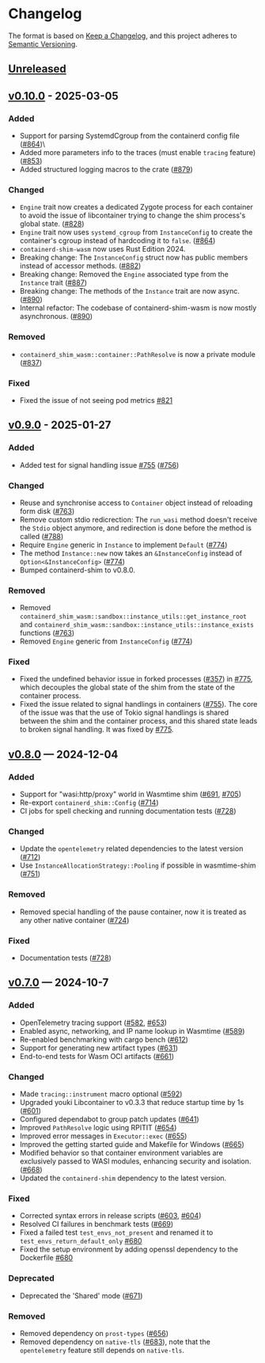 # Changelog

The format is based on [Keep a Changelog](https://keepachangelog.com/en/1.1.0/), and this project adheres to [Semantic Versioning](https://semver.org/spec/v2.0.0.html).

## [Unreleased]

## [v0.10.0] - 2025-03-05

### Added
- Support for parsing SystemdCgroup from the containerd config file ([#864](https://github.com/containerd/runwasi/pull/864))\
- Added more parameters info to the traces (must enable `tracing` feature) ([#853](https://github.com/containerd/runwasi/pull/853))
- Added structured logging macros to the crate ([#879](https://github.com/containerd/runwasi/pull/879))

### Changed
- `Engine` trait now creates a dedicated Zygote process for each container to avoid the issue of libcontainer trying to change the shim process's global state. ([#828](https://github.com/containerd/runwasi/pull/828))
- `Engine` trait now uses `systemd_cgroup` from `InstanceConfig` to create the container's cgroup instead of hardcoding it to `false`. ([#864](https://github.com/containerd/runwasi/pull/864))
- `containerd-shim-wasm` now uses Rust Edition 2024.
- Breaking change: The `InstanceConfig` struct now has public members instead of accessor methods. ([#882](https://github.com/containerd/runwasi/pull/882))
- Breaking change: Removed the `Engine` associated type from the `Instance` trait ([#887](https://github.com/containerd/runwasi/pull/887))
- Breaking change: The methods of the `Instance` trait are now async. ([#890](https://github.com/containerd/runwasi/pull/890))
- Internal refactor: The codebase of containerd-shim-wasm is now mostly asynchronous. ([#890](https://github.com/containerd/runwasi/pull/890))

### Removed
- `containerd_shim_wasm::container::PathResolve` is now a private module ([#837](https://github.com/containerd/runwasi/pull/837))

### Fixed
- Fixed the issue of not seeing pod metrics [#821](https://github.com/containerd/runwasi/issues/821)

## [v0.9.0] - 2025-01-27

### Added
- Added test for signal handling issue [#755](https://github.com/containerd/runwasi/issues/755) ([#756](https://github.com/containerd/runwasi/pull/756))

### Changed
- Reuse and synchronise access to `Container` object instead of reloading form disk ([#763](https://github.com/containerd/runwasi/pull/763))
- Remove custom stdio redicrection: The `run_wasi` method doesn't receive the `Stdio` object anymore, and redirection is done before the method is called ([#788](https://github.com/containerd/runwasi/pull/788))
- Require `Engine` generic in `Instance` to implement `Default` ([#774](https://github.com/containerd/runwasi/pull/774))
- The method `Instance::new` now takes an `&InstanceConfig` instead of `Option<&InstanceConfig>` ([#774](https://github.com/containerd/runwasi/pull/774))
- Bumped containerd-shim to v0.8.0.

### Removed
- Removed `containerd_shim_wasm::sandbox::instance_utils::get_instance_root` and `containerd_shim_wasm::sandbox::instance_utils::instance_exists` functions ([#763](https://github.com/containerd/runwasi/pull/763))
- Removed `Engine` generic from `InstanceConfig` ([#774](https://github.com/containerd/runwasi/pull/774))

### Fixed
- Fixed the undefined behavior issue in forked processes ([#357](https://github.com/containerd/runwasi/issues/357)) in [#775](https://github.com/containerd/runwasi/pull/775), which decouples the global state of the shim from the state of the container process. 
- Fixed the issue related to signal handlings in containers ([#755](https://github.com/containerd/runwasi/issues/755)). The core of the issue was that the use of Tokio signal handlings is shared between the shim and the container process, and this shared state leads to broken signal handling. It was fixed by [#775](https://github.com/containerd/runwasi/pull/775).

## [v0.8.0] — 2024-12-04

### Added
- Support for "wasi:http/proxy" world in Wasmtime shim ([#691](https://github.com/containerd/runwasi/pull/691), [#705](https://github.com/containerd/runwasi/pull/705))
- Re-export `containerd_shim::Config` ([#714](https://github.com/containerd/runwasi/pull/714))
- CI jobs for spell checking and running documentation tests ([#728](https://github.com/containerd/runwasi/pull/728))

### Changed
- Update the `opentelemetry` related dependencies to the latest version ([#712](https://github.com/containerd/runwasi/pull/712))
- Use `InstanceAllocationStrategy::Pooling` if possible in wasmtime-shim ([#751](https://github.com/containerd/runwasi/pull/751))

### Removed
- Removed special handling of the pause container, now it is treated as any other native container ([#724](https://github.com/containerd/runwasi/pull/724))

### Fixed
- Documentation tests ([#728](https://github.com/containerd/runwasi/pull/728))

## [v0.7.0] — 2024-10-7

### Added
- OpenTelemetry tracing support ([#582](https://github.com/containerd/runwasi/pull/582), [#653](https://github.com/containerd/runwasi/pull/653))
- Enabled async, networking, and IP name lookup in Wasmtime ([#589](https://github.com/containerd/runwasi/pull/589))
- Re-enabled benchmarking with cargo bench ([#612](https://github.com/containerd/runwasi/pull/612))
- Support for generating new artifact types ([#631](https://github.com/containerd/runwasi/pull/631))
- End-to-end tests for Wasm OCI artifacts ([#661](https://github.com/containerd/runwasi/pull/661))

### Changed
- Made `tracing::instrument` macro optional ([#592](https://github.com/containerd/runwasi/pull/592))
- Upgraded youki Libcontainer to v0.3.3 that reduce startup time by 1s ([#601](https://github.com/containerd/runwasi/pull/601))
- Configured dependabot to group patch updates ([#641](https://github.com/containerd/runwasi/pull/641))
- Improved `PathResolve` logic using RPITIT ([#654](https://github.com/containerd/runwasi/pull/654))
- Improved error messages in `Executor::exec` ([#655](https://github.com/containerd/runwasi/pull/655))
- Improved the getting started guide and Makefile for Windows ([#665](https://github.com/containerd/runwasi/pull/665))
- Modified behavior so that container environment variables are exclusively passed to WASI modules, enhancing security and isolation. ([#668](https://github.com/containerd/runwasi/pull/668))
- Updated the `containerd-shim` dependency to the latest version.

### Fixed
- Corrected syntax errors in release scripts ([#603](https://github.com/containerd/runwasi/pull/603), [#604](https://github.com/containerd/runwasi/pull/604))
- Resolved CI failures in benchmark tests ([#669](https://github.com/containerd/runwasi/pull/669))
- Fixed a failed test `test_envs_not_present` and renamed it to `test_envs_return_default_only` [#680](https://github.com/containerd/runwasi/pull/680)
- Fixed the setup environment by adding openssl dependency to the Dockerfile [#680](https://github.com/containerd/runwasi/pull/680)

### Deprecated
- Deprecated the 'Shared' mode ([#671](https://github.com/containerd/runwasi/pull/671))

### Removed
- Removed dependency on `prost-types` ([#656](https://github.com/containerd/runwasi/pull/656))
- Removed dependency on `native-tls` ([#683](https://github.com/containerd/runwasi/pull/683)), note that the `opentelemetry` feature still depends on `native-tls`.

[Unreleased]: <https://github.com/containerd/runwasi/compare/containerd-shim-wasm/v0.10.0..HEAD>
[v0.10.0]: <https://github.com/containerd/runwasi/compare/containerd-shim-wasm/v0.9.0...containerd-shim-wasm/v0.10.0>
[v0.9.0]: <https://github.com/containerd/runwasi/compare/containerd-shim-wasm/v0.8.0...containerd-shim-wasm/v0.9.0>
[v0.8.0]: <https://github.com/containerd/runwasi/compare/containerd-shim-wasm/v0.7.0...containerd-shim-wasm/v0.8.0>
[v0.7.0]: <https://github.com/containerd/runwasi/compare/containerd-shim-wasm/v0.6.0...containerd-shim-wasm/v0.7.0>
